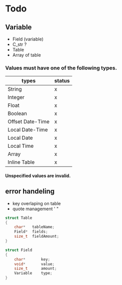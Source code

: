 # Todo

## Variable
-    Field (variable)
-    C_str ?
-    Table
-    Array of table

### Values must have one of the following types.

| types           | status |
|-----------------|--------|
|String           |       x|
|Integer          |       x|
|Float            |       x|
|Boolean          |       x|
|Offset Date-Time |       x|
|Local Date-Time  |       x|
|Local Date       |       x|
|Local Time       |       x|
|Array            |       x|
|Inline Table     |       x|
#### Unspecified values are invalid.

[//]: ✓x

## error handeling
-    key overlaping on table
-    quote management  ' "


```c
struct Table
{
    char*   tableName;
    Field*  fields;
    size_t  fieldAmount;
}

struct Field
{
    char*       key;
    void*       value;
    size_t      amount;
    Variable    type;
}
```